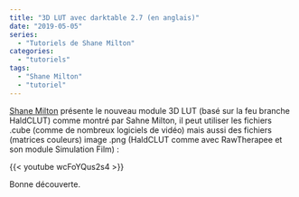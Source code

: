 ```yaml
---
title: "3D LUT avec darktable 2.7 (en anglais)"
date: "2019-05-05"
series:
  - "Tutoriels de Shane Milton"
categories: 
  - "tutoriels"
tags: 
  - "Shane Milton"
  - "tutoriel"
---
```


[Shane Milton](https://www.youtube.com/channel/UC9Xdl6CglNwxCZqvwKuE9TA) présente le nouveau module 3D LUT (basé sur la feu branche HaldCLUT) comme montré par Sahne Milton, il peut utiliser les fichiers .cube (comme de nombreux logiciels de vidéo) mais aussi des fichiers (matrices couleurs) image .png (HaldCLUT comme avec RawTherapee et son module Simulation Film) : 

{{< youtube wcFoYQus2s4 >}}

Bonne découverte.

